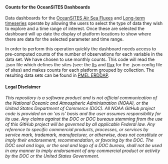 #### Counts for the OceanSITES Dashboards

Data dashboards for the [OceanSITES Air Sea Fluxes](https://data.pmel.noaa.gov/oceansites/airseafluxes/) and 
[Long-term timeseries](https://data.pmel.noaa.gov/oceansites/lts/) operate by allowing the users to select the type
of data they wish to explore and a time range of interest. Once these are selected the dashboard will up date the
display of platform locations to show where there are data for the selected parameter and time range. 

In order to perform this operation quickly the dashboard needs access to pre-computed counts of the number
of observations for each variable in the data set. We have chosen to use monthly counts. This code will read the .json
file which defines the sites (see: the [lts](https://github.com/NOAA-PMEL/lts) and
[flux](https://github.com/NOAA_PMEL/flux) for the .json config file of sites) and makes counts for each platform
grouped by collection. The resulting data sets can be found in 
[PMEL ERDDAP](https://data.pmel.noaa.gov/pmel/erddap/search/index.html?page=1&itemsPerPage=1000&searchFor=NOBS).

#### Legal Disclaimer
*This repository is a software product and is not official communication
of the National Oceanic and Atmospheric Administration (NOAA), or the
United States Department of Commerce (DOC).  All NOAA GitHub project
code is provided on an 'as is' basis and the user assumes responsibility
for its use.  Any claims against the DOC or DOC bureaus stemming from
the use of this GitHub project will be governed by all applicable Federal
law.  Any reference to specific commercial products, processes, or services
by service mark, trademark, manufacturer, or otherwise, does not constitute
or imply their endorsement, recommendation, or favoring by the DOC.
The DOC seal and logo, or the seal and logo of a DOC bureau, shall not
be used in any manner to imply endorsement of any commercial product
or activity by the DOC or the United States Government.*